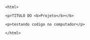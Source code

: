     <html>
  
    <p>TITULO DO <b>Projeto</b></b>

    <p>testando codigo no computador</p>

    </html>


    